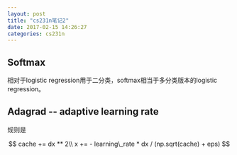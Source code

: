 ```yaml
---
layout: post
title: "cs231n笔记2"
date: 2017-02-15 14:26:27
categories: cs231n
---
```

## Softmax
相对于logistic regression用于二分类，softmax相当于多分类版本的logistic regression。

## Adagrad -- adaptive learning rate
规则是

$$
cache  += dx ** 2\\
x  += - learning\_rate * dx / (np.sqrt(cache) + eps)
$$